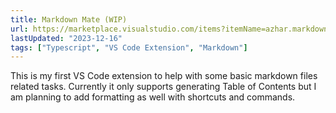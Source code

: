 ```yaml
---
title: Markdown Mate (WIP)
url: https://marketplace.visualstudio.com/items?itemName=azhar.markdown-mate
lastUpdated: "2023-12-16"
tags: ["Typescript", "VS Code Extension", "Markdown"]
---
```


This is my first VS Code extension to help with some basic markdown
files related tasks. Currently it only supports generating Table of
Contents but I am planning to add formatting as well with shortcuts
and commands.
